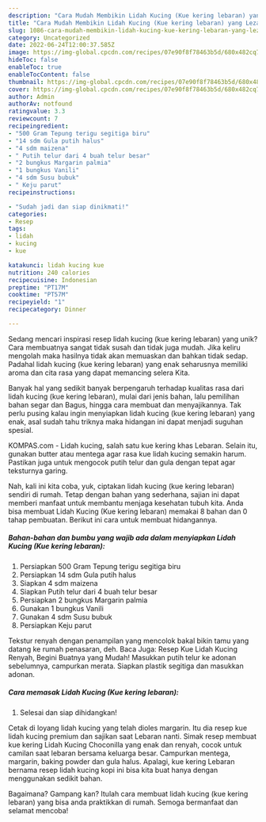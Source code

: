 ```yaml
---
description: "Cara Mudah Membikin Lidah Kucing (Kue kering lebaran) yang Lezat"
title: "Cara Mudah Membikin Lidah Kucing (Kue kering lebaran) yang Lezat"
slug: 1086-cara-mudah-membikin-lidah-kucing-kue-kering-lebaran-yang-lezat
category: Uncategorized
date: 2022-06-24T12:00:37.585Z
image: https://img-global.cpcdn.com/recipes/07e90f8f78463b5d/680x482cq70/lidah-kucing-kue-kering-lebaran-foto-resep-utama.jpg
hideToc: false
enableToc: true
enableTocContent: false
thumbnail: https://img-global.cpcdn.com/recipes/07e90f8f78463b5d/680x482cq70/lidah-kucing-kue-kering-lebaran-foto-resep-utama.jpg
cover: https://img-global.cpcdn.com/recipes/07e90f8f78463b5d/680x482cq70/lidah-kucing-kue-kering-lebaran-foto-resep-utama.jpg
author: Admin
authorAv: notfound
ratingvalue: 3.3
reviewcount: 7
recipeingredient:
- "500 Gram Tepung terigu segitiga biru"
- "14 sdm Gula putih halus"
- "4 sdm maizena"
- " Putih telur dari 4 buah telur besar"
- "2 bungkus Margarin palmia"
- "1 bungkus Vanili"
- "4 sdm Susu bubuk"
- " Keju parut"
recipeinstructions:

- "Sudah jadi dan siap dinikmati!"
categories:
- Resep
tags:
- lidah
- kucing
- kue

katakunci: lidah kucing kue 
nutrition: 240 calories
recipecuisine: Indonesian
preptime: "PT17M"
cooktime: "PT57M"
recipeyield: "1"
recipecategory: Dinner

---
```





Sedang mencari inspirasi resep lidah kucing (kue kering lebaran) yang unik? Cara membuatnya sangat tidak susah dan tidak juga mudah. Jika keliru mengolah maka hasilnya tidak akan memuaskan dan bahkan tidak sedap. Padahal lidah kucing (kue kering lebaran) yang enak seharusnya memiliki aroma dan cita rasa yang dapat memancing selera Kita.





Banyak hal yang sedikit banyak berpengaruh terhadap kualitas rasa dari lidah kucing (kue kering lebaran), mulai dari jenis bahan, lalu pemilihan bahan segar dan Bagus, hingga cara membuat dan menyajikannya. Tak perlu pusing kalau ingin menyiapkan lidah kucing (kue kering lebaran) yang enak,      asal sudah tahu triknya maka hidangan ini dapat menjadi suguhan spesial.














KOMPAS.com - Lidah kucing, salah satu kue kering khas Lebaran. Selain itu, gunakan butter atau mentega agar rasa kue lidah kucing semakin harum. Pastikan juga untuk mengocok putih telur dan gula dengan tepat agar teksturnya garing.






Nah, kali ini kita coba, yuk, ciptakan lidah kucing (kue kering lebaran) sendiri di rumah. Tetap dengan bahan yang sederhana, sajian ini dapat memberi manfaat untuk membantu menjaga kesehatan tubuh kita. Anda bisa membuat Lidah Kucing (Kue kering lebaran) memakai 8 bahan dan 0 tahap pembuatan. Berikut ini cara untuk membuat hidangannya.

<!--inarticleads1-->

##### Bahan-bahan dan bumbu yang wajib ada dalam menyiapkan Lidah Kucing (Kue kering lebaran):

1. Persiapkan 500 Gram Tepung terigu segitiga biru
1. Persiapkan 14 sdm Gula putih halus
1. Siapkan 4 sdm maizena
1. Siapkan  Putih telur dari 4 buah telur besar
1. Persiapkan 2 bungkus Margarin palmia
1. Gunakan 1 bungkus Vanili
1. Gunakan 4 sdm Susu bubuk
1. Persiapkan  Keju parut


Tekstur renyah dengan penampilan yang mencolok bakal bikin tamu yang datang ke rumah penasaran, deh. Baca Juga: Resep Kue Lidah Kucing Renyah, Begini Buatnya yang Mudah! Masukkan putih telur ke adonan sebelumnya, campurkan merata. Siapkan plastik segitiga dan masukkan adonan. 

<!--inarticleads2-->

##### Cara memasak Lidah Kucing (Kue kering lebaran):


1. Selesai dan siap dihidangkan!

Cetak di loyang lidah kucing yang telah dioles margarin. Itu dia resep kue lidah kucing premium dan sajikan saat Lebaran nanti. Simak resep membuat kue kering Lidah Kucing Choconilla yang enak dan renyah, cocok untuk camilan saat lebaran bersama keluarga besar. Campurkan mentega, margarin, baking powder dan gula halus. Apalagi, kue kering Lebaran bernama resep lidah kucing kopi ini bisa kita buat hanya dengan menggunakan sedikit bahan. 

Bagaimana? Gampang kan? Itulah cara membuat lidah kucing (kue kering lebaran) yang bisa anda praktikkan di rumah. Semoga bermanfaat dan selamat mencoba!
